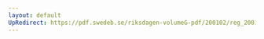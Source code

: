 ```yaml
---
layout: default
UpRedirect: https://pdf.swedeb.se/riksdagen-volumeG-pdf/200102/reg_200102/reg_200102_0136.pdf
---
```


